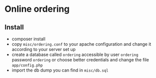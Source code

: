 # Online ordering

## Install
- composer install
- copy `misc/ordering.conf` to your apache configuration and change it according to your server set up
- create a database called `ordering` accessible by user `ordering` password `ordering` or choose better credentials and change the file `app/config.php`
- import the db dump you can find in `misc/db.sql`
